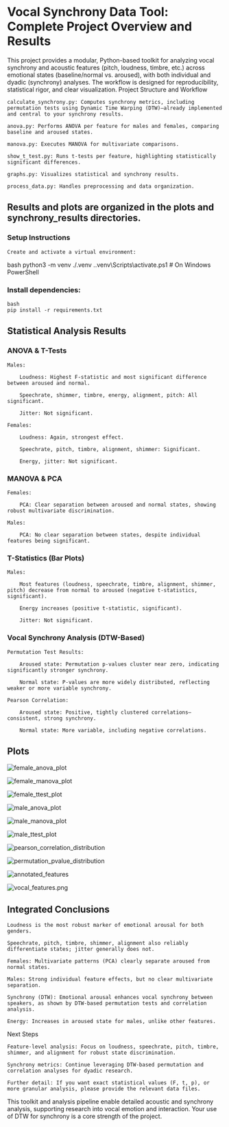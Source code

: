 # Vocal Synchrony Data Tool: Complete Project Overview and Results

This project provides a modular, Python-based toolkit for analyzing vocal synchrony and acoustic features (pitch, loudness, timbre, etc.) across emotional states (baseline/normal vs. aroused), with both individual and dyadic (synchrony) analyses. The workflow is designed for reproducibility, statistical rigor, and clear visualization.
Project Structure and Workflow

    calculate_synchrony.py: Computes synchrony metrics, including permutation tests using Dynamic Time Warping (DTW)—already implemented and central to your synchrony results.

    anova.py: Performs ANOVA per feature for males and females, comparing baseline and aroused states.

    manova.py: Executes MANOVA for multivariate comparisons.

    show_t_test.py: Runs t-tests per feature, highlighting statistically significant differences.

    graphs.py: Visualizes statistical and synchrony results.

    process_data.py: Handles preprocessing and data organization.


## Results and plots are organized in the plots and synchrony_results directories.
### Setup Instructions

    Create and activate a virtual environment:

bash
python3 -m venv ./.venv
.\.venv\Scripts\activate.ps1   # On Windows PowerShell

### Install dependencies:

    bash
    pip install -r requirements.txt

## Statistical Analysis Results
### ANOVA & T-Tests

    Males:

        Loudness: Highest F-statistic and most significant difference between aroused and normal.

        Speechrate, shimmer, timbre, energy, alignment, pitch: All significant.

        Jitter: Not significant.

    Females:

        Loudness: Again, strongest effect.

        Speechrate, pitch, timbre, alignment, shimmer: Significant.

        Energy, jitter: Not significant.

### MANOVA & PCA

    Females:

        PCA: Clear separation between aroused and normal states, showing robust multivariate discrimination.

    Males:

        PCA: No clear separation between states, despite individual features being significant.

### T-Statistics (Bar Plots)

    Males:

        Most features (loudness, speechrate, timbre, alignment, shimmer, pitch) decrease from normal to aroused (negative t-statistics, significant).

        Energy increases (positive t-statistic, significant).

        Jitter: Not significant.

### Vocal Synchrony Analysis (DTW-Based)


    Permutation Test Results:

        Aroused state: Permutation p-values cluster near zero, indicating significantly stronger synchrony.

        Normal state: P-values are more widely distributed, reflecting weaker or more variable synchrony.

    Pearson Correlation:

        Aroused state: Positive, tightly clustered correlations—consistent, strong synchrony.

        Normal state: More variable, including negative correlations.

## Plots

![female_anova_plot](plots/female_anova_plot.png)

![female_manova_plot](plots/female_manova_plot.png)

![female_ttest_plot](plots/female_ttest_plot.png)

![male_anova_plot](plots/male_anova_plot.png)

![male_manova_plot](plots/male_manova_plot.png)

![male_ttest_plot](plots/male_ttest_plot.png)

![pearson_correlation_distribution](synchrony_results/pearson_correlation_distribution.png)

![permutation_pvalue_distribution](synchrony_results/permutation_pvalue_distribution.png)

![annotated_features](output/annotated_features.png)

![vocal_features.png](output/vocal_features.png)

## Integrated Conclusions

    Loudness is the most robust marker of emotional arousal for both genders.

    Speechrate, pitch, timbre, shimmer, alignment also reliably differentiate states; jitter generally does not.

    Females: Multivariate patterns (PCA) clearly separate aroused from normal states.

    Males: Strong individual feature effects, but no clear multivariate separation.

    Synchrony (DTW): Emotional arousal enhances vocal synchrony between speakers, as shown by DTW-based permutation tests and correlation analysis.

    Energy: Increases in aroused state for males, unlike other features.

Next Steps

    Feature-level analysis: Focus on loudness, speechrate, pitch, timbre, shimmer, and alignment for robust state discrimination.

    Synchrony metrics: Continue leveraging DTW-based permutation and correlation analyses for dyadic research.

    Further detail: If you want exact statistical values (F, t, p), or more granular analysis, please provide the relevant data files.

This toolkit and analysis pipeline enable detailed acoustic and synchrony analysis, supporting research into vocal emotion and interaction. Your use of DTW for synchrony is a core strength of the project.